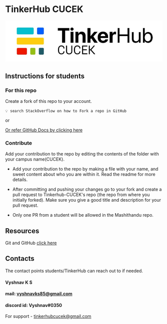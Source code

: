 # TinkerHub CUCEK

![Campus Logo](https://github.com/TinkerHub-CUCEK/mashithandu/blob/main/CUCEK/assets/thub.jpeg)

## Instructions for students

### For this repo

Create a fork of this repo to your account.

```
💡 search StackOverflow on how to Fork a repo in GitHub
```

or

[Or refer GitHub Docs by clicking here](https://docs.github.com/en/get-started/quickstart/fork-a-repo)

### Contribute

Add your contribution to the repo by editing the contents of the folder with your campus name(CUCEK).

- Add your contribution to the repo by making a file with your name, and sweet content about who you are within it. Read the readme for more details.

- After committing and pushing your changes go to your fork and create a pull request to Tinkerhub-CUCEK's repo (the repo from where you initially forked). Make sure you give a good title and description for your pull request.

- Only one PR from a student will be allowed in the Mashithandu repo.

## Resources

Git and GitHub [click here](https://www.youtube.com/watch?v=apGV9Kg7ics)

## Contacts

The contact points students/TinkerHub can reach out to if needed.

#### Vyshnav K S

#### mail: [vyshnavks85@gmail.com](mailto::vyshnav)

#### discord id: Vyshnav#0350

For support - tinkerhubcucek@gmail.com
